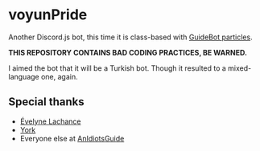 # voyunPride

Another Discord.js bot, this time it is class-based with [GuideBot particles](https://github.com/AnIdiotsGuide/guidebot-class).

**THIS REPOSITORY CONTAINS BAD CODING PRACTICES, BE WARNED.**

I aimed the bot that it will be a Turkish bot. Though it resulted to a mixed-language one, again.

## Special thanks

* [Évelyne Lachance](https://github.com/eslachance)
* [York](https://github.com/YorkAARGH)
* Everyone else at [AnIdiotsGuide](https://github.com/AnIdiotsGuide)

